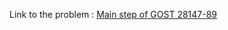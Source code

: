 Link to the problem : [Main step of GOST 28147-89](https://www.rosettacode.org/wiki/Main_step_of_GOST_28147-89)
